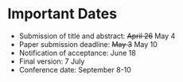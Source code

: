 # Important Dates

- Submission of title and abstract: ~~April 26~~ May 4
- Paper submission deadline: ~~May 3~~ May 10
- Notification of acceptance: June 18
- Final version: 7 July
- Conference date: September 8-10
